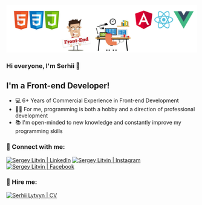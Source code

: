 <img src="https://github.com/SergeyLitvin/SergeyLitvin/blob/main/assets/img/Title-banner-github-profile.png">

### Hi everyone, I'm Serhii 👋


## I'm a Front-end Developer!

- 💻 6+ Years of Commercial Experience in Front-end Development
- 👨‍💻 For me, programming is both a hobby and a direction of professional development
- 📚 I'm open-minded to new knowledge and constantly improve my programming skills

### 🤝 Connect with me:


[<img alt="Sergey Litvin | LinkedIn" src="https://img.shields.io/badge/linkedin-0077B5.svg?&style=for-the-badge&logo=linkedin&logoColor=fff" />][linkedin]
[<img alt="Sergey Litvin | Instagram" src="https://img.shields.io/badge/instagram-E4405F.svg?&style=for-the-badge&logo=instagram&logoColor=fff" />][instagram]
[<img alt="Sergey Litvin | Facebook" src="https://img.shields.io/badge/Facebook-0C86EF.svg?&style=for-the-badge&logo=facebook&logoColor=fff" />][facebook]

### 🤝 Hire me:

[<img alt="Serhii Lytvyn | CV" src="https://img.shields.io/badge/-Download Resume-blue" />][resume]


[instagram]: https://www.instagram.com/serg.litvin/
[linkedin]: https://www.linkedin.com/in/serhiilytvyn
[facebook]: https://www.facebook.com/LytvynSerhii
[resume]: https://github.com/LytvynSerhiiV/LytvynSerhiiV/blob/main/assets/CVSerhiiLytvyn.pdf
